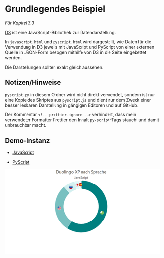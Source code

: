 # Grundlegendes Beispiel

_Für Kapitel 3.3_

[D3](https://d3js.org/) ist eine JavaScript-Bibliothek zur Datendarstellung.

In `javascript.html` und `pyscript.html` wird dargestellt, wie Daten für die Verwendung in D3 jeweils mit JavaScript und PyScript von einer externen Quelle in JSON-Form bezogen mithilfe von D3 in die Seite eingebettet werden.

Die Darstellungen sollten exakt gleich aussehen.

## Notizen/Hinweise

`pyscript.py` in diesem Ordner wird nicht direkt verwendet, sondern ist nur eine Kopie des Skriptes aus `pyscript.js` und dient nur dem Zweck einer besser lesbaren Darstellung in gängigen Editoren und auf GitHub.

Der Kommentar `<!-- prettier-ignore -->` verhindert, dass mein verwendeter Formatter Prettier den Inhalt `py-script`-Tags staucht und damit unbrauchbar macht.

## Demo-Instanz

- [JavaScript](https://checksch.de/pa-pyscript/basic-example/javascript.html)

- [PyScript](https://checksch.de/pa-pyscript/basic-example/pyscript.html)

![JS Demo](https://raw.githubusercontent.com/marvinscham/pa-pyscript/main/basic-example/basic-example.png)
